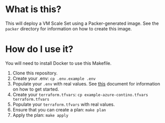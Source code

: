 What is this?
==============

This will deploy a VM Scale Set using a Packer-generated image.
See the `packer` directory for information on how to create this image.

How do I use it?
================

You will need to install Docker to use this Makefile.

1. Clone this repository.
2. Create your .env: `cp .env.example .env`
3. Populate your `.env` with real values. See [this](https://www.packer.io/docs/builders/azure-setup.html) document for information on how to get started.
4. Create your `terraform.tfvars`: `cp example-azure-contino.tfvars terraform.tfvars`
5. Populate your `terraform.tfvars` with real values.
6. Ensure that you can create a plan: `make plan`
7. Apply the plan: `make apply`
